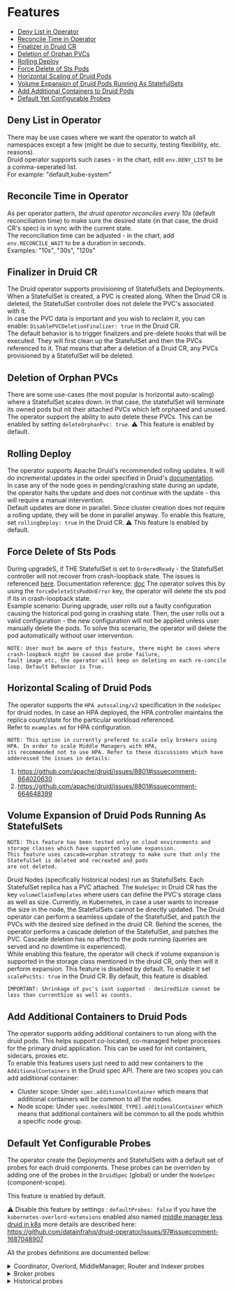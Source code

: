 # Features

- [Deny List in Operator](#deny-list-in-operator)
- [Reconcile Time in Operator](#reconcile-time-in-operator)
- [Finalizer in Druid CR](#finalizer-in-druid-cr)
- [Deletion of Orphan PVCs](#deletion-of-orphan-pvcs)
- [Rolling Deploy](#rolling-deploy)
- [Force Delete of Sts Pods](#force-delete-of-sts-pods)
- [Horizontal Scaling of Druid Pods](#horizontal-scaling-of-druid-pods)
- [Volume Expansion of Druid Pods Running As StatefulSets](#volume-expansion-of-druid-pods-running-as-statefulsets)
- [Add Additional Containers to Druid Pods](#add-additional-containers-to-druid-pods)
- [Default Yet Configurable Probes](#default-yet-configurable-probes)


## Deny List in Operator
There may be use cases where we want the operator to watch all namespaces except a few 
(might be due to security, testing flexibility, etc. reasons).  
Druid operator supports such cases - in the chart, edit `env.DENY_LIST` to be a comma-seperated list.  
For example: "default,kube-system"

## Reconcile Time in Operator
As per operator pattern, *the druid operator reconciles every 10s* (default reconciliation time) to make sure 
the desired state (in that case, the druid CR's spec) is in sync with the current state.  
The reconciliation time can be adjusted - in the chart, add `env.RECONCILE_WAIT` to be a duration
in seconds.  
Examples: "10s", "30s", "120s"

## Finalizer in Druid CR
The Druid operator supports provisioning of StatefulSets and Deployments. When a StatefulSet is created, 
a PVC is created along. When the Druid CR is deleted, the StatefulSet controller does not delete the PVC's 
associated with it.  
In case the PVC data is important and you wish to reclaim it, you can enable: `DisablePVCDeletionFinalizer: true`
in the Druid CR.  
The default behavior is to trigger finalizers and pre-delete hooks that will be executed. They will first clean up the 
StatefulSet and then the PVCs referenced to it. That means that after a 
deletion of a Druid CR, any PVCs provisioned by a StatefulSet will be deleted.

## Deletion of Orphan PVCs
There are some use-cases (the most popular is horizontal auto-scaling) where a StatefulSet scales down. In that case,
the statefulSet will terminate its owned pods but nit their attached PVCs which left orphaned and unused.  
The operator support the ability to auto delete these PVCs. This can be enabled by setting `deleteOrphanPvc: true`.
⚠️ This feature is enabled by default.

## Rolling Deploy
The operator supports Apache Druid's recommended rolling updates. It will do incremental updates in the order
specified in Druid's [documentation](https://druid.apache.org/docs/latest/operations/rolling-updates.html).  
In case any of the node goes in pending/crashing state during an update, the operator halts the update and does
not continue with the update - this will require a manual intervention.  
Default updates are done in parallel. Since cluster creation does not require a rolling update, they will be done
in parallel anyway. To enable this feature, set `rollingDeploy: true` in the Druid CR.
⚠️ This feature is enabled by default.

## Force Delete of Sts Pods
During upgradeS, if THE StatefulSet is set to `OrderedReady` - the StatefulSet controller will not recover from 
crash-loopback state. The issues is referenced [here](https://github.com/kubernetes/kubernetes/issues/67250). 
Documentation reference: [doc](https://kubernetes.io/docs/concepts/workloads/controllers/statefulset/#forced-rollback)
The operator solves this by using the `forceDeleteStsPodOnError` key, the operator will delete the sts pod if its in 
crash-loopback state.  
Example scenario: During upgrade, user rolls out a faulty configuration causing the historical pod going in crashing 
state. Then, the user rolls out a valid configuration - the new configuration will not be applied unless user manually 
delete the pods. To solve this scenario, the operator will delete the pod automatically without user intervention.  

```
NOTE: User must be aware of this feature, there might be cases where crash-loopback might be caused due probe failure, 
fault image etc, the operator will keep on deleting on each re-concile loop. Default Behavior is True.
```

## Horizontal Scaling of Druid Pods
The operator supports the `HPA autosaling/v2` specification in the `nodeSpec` for druid nodes. In case an HPA deployed, 
the HPA controller maintains the replica count/state for the particular workload referenced.  
Refer to `examples.md` for HPA configuration. 

```
NOTE: This option in currently prefered to scale only brokers using HPA. In order to scale Middle Managers with HPA, 
its recommended not to use HPA. Refer to these discussions which have adderessed the issues in details:
```
1. <https://github.com/apache/druid/issues/8801#issuecomment-664020630>
2. <https://github.com/apache/druid/issues/8801#issuecomment-664648399>

## Volume Expansion of Druid Pods Running As StatefulSets
```
NOTE: This feature has been tested only on cloud environments and storage classes which have supported volume expansion.
This feature uses cascade=orphan strategy to make sure that only the StatefulSet is deleted and recreated and pods 
are not deleted.
```
Druid Nodes (specifically historical nodes) run as StatefulSets. Each StatefulSet replica has a PVC attached. The 
`NodeSpec` in Druid CR has the key `volumeClaimTemplates` where users can define the PVC's storage class as well 
as size. Currently, in Kubernetes, in case a user wants to increase the size in the node, the StatefulSets cannot 
be directly updated. The Druid operator can perform a seamless update of the StatefulSet, and patch the 
PVCs with the desired size defined in the druid CR. Behind the scenes, the operator performs a cascade deletion of the 
StatefulSet, and patches the PVC. Cascade deletion has no affect to the pods running (queries are served and no 
downtime is experienced).  
While enabling this feature, the operator will check if volume expansion is supported in the storage class mentioned 
in the druid CR, only then will it perform expansion. 
This feature is disabled by default. To enable it set `scalePvcSts: true` in the Druid CR.
By default, this feature is disabled.
```
IMPORTANT: Shrinkage of pvc's isnt supported - desiredSize cannot be less than currentSize as well as counts. 
```

## Add Additional Containers to Druid Pods
The operator supports adding additional containers to run along with the druid pods. This helps support co-located, 
co-managed helper processes for the primary druid application. This can be used for init containers, sidecars, 
proxies etc.  
To enable this features users just need to add new containers to the `AdditionalContainers` in the Druid spec API.
There are two scopes you can add additional container:
  - Cluster scope: Under `spec.additionalContainer` which means that additional containers will be common to all the nodes.
  - Node scope: Under `spec.nodes[NODE_TYPE].additionalContainer` which means that additional containers will be common to all the pods whithin a specific node group.

## Default Yet Configurable Probes
The operator create the Deployments and StatefulSets with a default set of probes for each druid components.
These probes can be overriden by adding one of the probes in the `DruidSpec` (global) or under the
`NodeSpec` (component-scope).

This feature is enabled by default.

:warning: Disable this feature by settings : `defaultProbes: false` if you have the `kubernetes-overlord-extensions` enabled also named [middle manager less druid in k8s](https://druid.apache.org/docs/latest/development/extensions-contrib/k8s-jobs/)
more details are described here: https://github.com/datainfrahq/druid-operator/issues/97#issuecomment-1687048907

All the probes definitions are documented bellow:

<details>

<summary>Coordinator, Overlord, MiddleManager, Router and Indexer probes</summary>

```yaml
  livenessProbe:
    failureThreshold: 10
    httpGet:
      path: /status/health
      port: $druid.port
    initialDelaySeconds: 5
    periodSeconds: 10
    successThreshold: 1
    timeoutSeconds: 5
  readinessProbe:
    failureThreshold: 10
    httpGet:
      path: /status/health
      port: $druid.port
    initialDelaySeconds: 5
    periodSeconds: 10
    successThreshold: 1
    timeoutSeconds: 5
  startupProbe:
    failureThreshold: 10
    httpGet:
      path: /status/health
      port: $druid.port
    initialDelaySeconds: 5
    periodSeconds: 10
    successThreshold: 1
    timeoutSeconds: 5
```

</details>

<details>

<summary>Broker probes </summary>

  ```yaml
      livenessProbe:
        failureThreshold: 10
        httpGet:
          path: /status/health
          port: $druid.port
        initialDelaySeconds: 5
        periodSeconds: 10
        successThreshold: 1
        timeoutSeconds: 5
      readinessProbe:
        failureThreshold: 20
        httpGet:
          path: /druid/broker/v1/readiness
          port: $druid.port
        initialDelaySeconds: 5
        periodSeconds: 10
        successThreshold: 1
        timeoutSeconds: 5
      startupProbe:
        failureThreshold: 20
        httpGet:
          path: /druid/broker/v1/readiness
          port: $druid.port
        initialDelaySeconds: 5
        periodSeconds: 10
        successThreshold: 1
        timeoutSeconds: 5
  ```
</details>

<details>

<summary>Historical probes</summary>

```yaml
  livenessProbe:
    failureThreshold: 10
    httpGet:
      path: /status/health
      port: $druid.port
    initialDelaySeconds: 5
    periodSeconds: 10
    successThreshold: 1
    timeoutSeconds: 5
  readinessProbe:
    failureThreshold: 20
    httpGet:
      path: /druid/historical/v1/readiness
      port: $druid.port
    initialDelaySeconds: 5
    periodSeconds: 10
    successThreshold: 1
    timeoutSeconds: 5
  startUpProbe:
    failureThreshold: 20
    httpGet:
      path: /druid/historical/v1/readiness
      port: $druid.port
    initialDelaySeconds: 180
    periodSeconds: 30
    successThreshold: 1
    timeoutSeconds: 10
```

</details>
